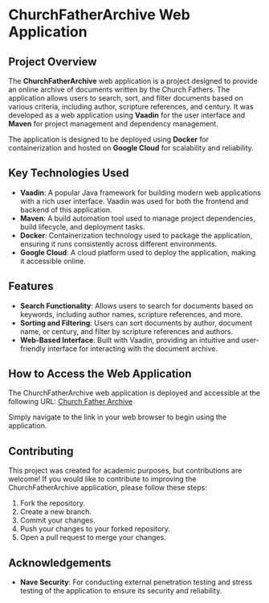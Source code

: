 # ChurchFatherArchive Web Application

## Project Overview
The **ChurchFatherArchive** web application is a project designed to provide an online archive of documents written by the Church Fathers. The application allows users to search, sort, and filter documents based on various criteria, including author, scripture references, and century. It was developed as a web application using **Vaadin** for the user interface and **Maven** for project management and dependency management.

The application is designed to be deployed using **Docker** for containerization and hosted on **Google Cloud** for scalability and reliability.

## Key Technologies Used
- **Vaadin**: A popular Java framework for building modern web applications with a rich user interface. Vaadin was used for both the frontend and backend of this application.
- **Maven**: A build automation tool used to manage project dependencies, build lifecycle, and deployment tasks.
- **Docker**: Containerization technology used to package the application, ensuring it runs consistently across different environments.
- **Google Cloud**: A cloud platform used to deploy the application, making it accessible online.

## Features
- **Search Functionality**: Allows users to search for documents based on keywords, including author names, scripture references, and more.
- **Sorting and Filtering**: Users can sort documents by author, document name, or century, and filter by scripture references and authors.
- **Web-Based Interface**: Built with Vaadin, providing an intuitive and user-friendly interface for interacting with the document archive.

## How to Access the Web Application
The ChurchFatherArchive web application is deployed and accessible at the following URL:
[Church Father Archive](https://churchfathers-924345373748.us-east4.run.app/)

Simply navigate to the link in your web browser to begin using the application.

## Contributing

This project was created for academic purposes, but contributions are welcome! If you would like to contribute to improving the ChurchFatherArchive application, please follow these steps:

1. Fork the repository.
2. Create a new branch.
3. Commit your changes.
4. Push your changes to your forked repository.
5. Open a pull request to merge your changes.

## Acknowledgements

- **Nave Security**: For conducting external penetration testing and stress testing of the application to ensure its security and reliability.
